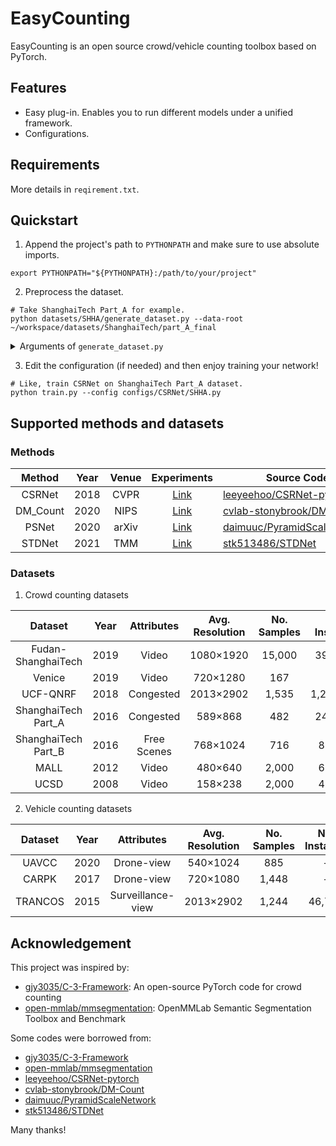 # EasyCounting
EasyCounting is an open source crowd/vehicle counting toolbox based on PyTorch.

## Features
- Easy plug-in. Enables you to run different models under a unified framework.
- Configurations.

## Requirements
More details in `reqirement.txt`. 

## Quickstart

1. Append the project's path to `PYTHONPATH` and 
   make sure to use absolute imports.
```shell
export PYTHONPATH="${PYTHONPATH}:/path/to/your/project"
```

2. Preprocess the dataset.
```shell
# Take ShanghaiTech Part_A for example.
python datasets/SHHA/generate_dataset.py --data-root ~/workspace/datasets/ShanghaiTech/part_A_final
```

<details>
<summary>Arguments of <code>generate_dataset.py</code></summary>

- `--data-root`:
   - Path to the raw dataset downloaded from the Internet. 
   - Default: `~/workspace/datasets/{DATASET_NAME}`.
- `--destination`:
   - Where the preprocessed data will be saved in.
   - Default: `{PROJECT_PATH}/processed_data/{DATASET_NAME}`.
- `--resize-shape`:
   - Usage: `--resize-shape {width} {height}`.
   - Default: `None` (no resizing).

</details>

3. Edit the configuration (if needed) and then enjoy training your network!
```shell
# Like, train CSRNet on ShanghaiTech Part_A dataset.
python train.py --config configs/CSRNet/SHHA.py
```

## Supported methods and datasets

### Methods

|  Method  | Year | Venue |            Experiments            | Source Code                                                                   |
|:--------:|:----:|:-----:|:---------------------------------:|-------------------------------------------------------------------------------|
|  CSRNet  | 2018 |  CVPR |  [Link](models/CSRNet/README.md)  | [leeyeehoo/CSRNet-pytorch](https://github.com/leeyeehoo/CSRNet-pytorch)       |
| DM_Count | 2020 |  NIPS | [Link](models/DM_Count/README.md) | [cvlab-stonybrook/DM-Count](https://github.com/cvlab-stonybrook/DM-Count)     |
|   PSNet  | 2020 | arXiv |   [Link](models/PSNet/README.md)  | [daimuuc/PyramidScaleNetwork](https://github.com/daimuuc/PyramidScaleNetwork) |
|  STDNet  | 2021 |  TMM  |  [Link](models/STDNet/README.md)  | [stk513486/STDNet](https://github.com/stk513486/STDNet)                       |

### Datasets
1. Crowd counting datasets 

|       Dataset       | Year |  Attributes | Avg. <br>Resolution | No.<br>Samples | No.<br>Instance | Avg.<br>Count | Source                                                                                                                          |
|:-------------------:|:----:|:-----------:|:-------------------:|:--------------:|:---------------:|:-------------:|---------------------------------------------------------------------------------------------------------------------------------|
|  Fudan-ShanghaiTech | 2019 |    Video    |      1080×1920      |     15,000     |     394,081     |       27      | [Homepage](https://github.com/sweetyy83/Lstn_fdst_dataset)                                                                      |
|        Venice       | 2019 |    Video    |       720×1280      |       167      |        -        |       -       | [Homepage](https://github.com/weizheliu/Context-Aware-Crowd-Counting)                                                           |
|       UCF-QNRF      | 2018 |  Congested  |      2013×2902      |      1,535     |    1,251,642    |      501      | [Homepage](https://www.crcv.ucf.edu/data/ucf-qnrf/)                                                                             |
| ShanghaiTech Part_A | 2016 |  Congested  |       589×868       |       482      |     241,677     |      501      | [Homepage](https://github.com/desenzhou/ShanghaiTechDataset) <br> [Kaggle](https://www.kaggle.com/datasets/tthien/shanghaitech) |
| ShanghaiTech Part_B | 2016 | Free Scenes |       768×1024      |       716      |      88,488     |      123      | [Homepage](https://github.com/desenzhou/ShanghaiTechDataset) <br> [Kaggle](https://www.kaggle.com/datasets/tthien/shanghaitech) |
|         MALL        | 2012 |    Video    |       480×640       |      2,000     |      62,325     |       31      | [Homepage](https://personal.ie.cuhk.edu.hk/~ccloy/downloads_mall_dataset.html)                                                  |
|         UCSD        | 2008 |    Video    |       158×238       |      2,000     |      49,885     |       25      | [Homepage](http://visal.cs.cityu.edu.hk/downloads/ucsdpeds-vids/)                                                               |

2. Vehicle counting datasets

| Dataset | Year |     Attributes    | Avg. <br>Resolution | No.<br>Samples | No.<br>Instance | Avg.<br>Count |  Source  |
|:-------:|:----:|:-----------------:|:-------------------:|:--------------:|:---------------:|:-------------:|:--------:|
|  UAVCC  | 2020 |     Drone-view    |       540×1024      |       885      |        -        |       -       |     -    |
|  CARPK  | 2017 |     Drone-view    |       720×1080      |      1,448     |        -        |       -       | [Homepage](https://lafi.github.io/LPN/) |
| TRANCOS | 2015 | Surveillance-view |      2013×2902      |      1,244     |      46,796     |      37       | [Homepage](https://gram.web.uah.es/data/datasets/trancos/index.html) |


## Acknowledgement
This project was inspired by:
- [gjy3035/C-3-Framework](https://github.com/gjy3035/C-3-Framework): An open-source PyTorch code for crowd counting
- [open-mmlab/mmsegmentation](https://github.com/open-mmlab/mmsegmentation): OpenMMLab Semantic Segmentation Toolbox and Benchmark

Some codes were borrowed from:
- [gjy3035/C-3-Framework](https://github.com/gjy3035/C-3-Framework)
- [open-mmlab/mmsegmentation](https://github.com/open-mmlab/mmsegmentation)
- [leeyeehoo/CSRNet-pytorch](https://github.com/leeyeehoo/CSRNet-pytorch)
- [cvlab-stonybrook/DM-Count](https://github.com/cvlab-stonybrook/DM-Count)
- [daimuuc/PyramidScaleNetwork](https://github.com/daimuuc/PyramidScaleNetwork)
- [stk513486/STDNet](https://github.com/stk513486/STDNet)

Many thanks!
